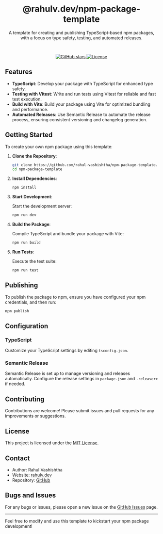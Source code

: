 <h1 style="text-align: center">@rahulv.dev/npm-package-template</h1>

<p style="text-align: center">A template for creating and publishing TypeScript-based npm packages, with a focus on type safety, testing, and automated releases.</p>

<br />

<p align="center">
  <a href="https://github.com/rahul-vashishtha/npm-package-template/stargazers">
    <img alt="GitHub stars" src="https://img.shields.io/github/stars/rahul-vashishtha/npm-package-template?style=social">
  </a>
  <a href="https://github.com/rahul-vashishtha/npm-package-template/blob/main/LICENSE.md">
    <img alt="License" src="https://img.shields.io/badge/License-MIT-yellow.svg">
  </a>  
</p>

## Features

-   **TypeScript**: Develop your package with TypeScript for enhanced type safety.
-   **Testing with Vitest**: Write and run tests using Vitest for reliable and fast test execution.
-   **Build with Vite**: Build your package using Vite for optimized bundling and performance.
-   **Automated Releases**: Use Semantic Release to automate the release process, ensuring consistent versioning and changelog generation.

## Getting Started

To create your own npm package using this template:

1. **Clone the Repository**:

    ```bash
    git clone https://github.com/rahul-vashishtha/npm-package-template.git
    cd npm-package-template
    ```

2. **Install Dependencies**:

    ```bash
    npm install
    ```

3. **Start Development**:

    Start the development server:

    ```bash
    npm run dev
    ```

4. **Build the Package**:

    Compile TypeScript and bundle your package with Vite:

    ```bash
    npm run build
    ```

5. **Run Tests**:

    Execute the test suite:

    ```bash
    npm run test
    ```

## Publishing

To publish the package to npm, ensure you have configured your npm credentials, and then run:

```bash
npm publish
```

## Configuration

### TypeScript

Customize your TypeScript settings by editing `tsconfig.json`.

### Semantic Release

Semantic Release is set up to manage versioning and releases automatically. Configure the release settings in `package.json` and `.releaserc` if needed.

## Contributing

Contributions are welcome! Please submit issues and pull requests for any improvements or suggestions.

## License

This project is licensed under the [MIT License](LICENSE).

## Contact

-   Author: Rahul Vashishtha
-   Website: [rahulv.dev](https://rahulv.dev)
-   Repository: [GitHub](https://github.com/rahul-vashishtha/npm-package-template)

## Bugs and Issues

For any bugs or issues, please open a new issue on the [GitHub Issues](https://github.com/rahul-vashishtha/npm-package-template/issues) page.

---

Feel free to modify and use this template to kickstart your npm package development!
